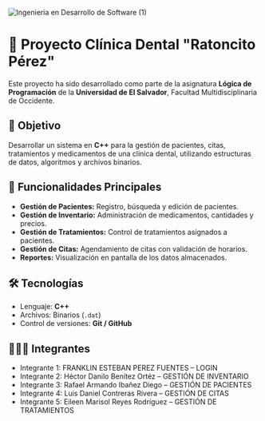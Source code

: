 
![Ingenieria en Desarrollo de Software (1)](https://github.com/user-attachments/assets/00de7ae6-c2e0-43fe-ab7c-dd6b595b68a8)

# 🦷 Proyecto Clínica Dental "Ratoncito Pérez"

Este proyecto ha sido desarrollado como parte de la asignatura **Lógica de Programación** de la **Universidad de El Salvador**, Facultad Multidisciplinaria de Occidente.

## 🎯 Objetivo
Desarrollar un sistema en **C++** para la gestión de pacientes, citas, tratamientos y medicamentos de una clínica dental, utilizando estructuras de datos, algoritmos y archivos binarios.

## 🧩 Funcionalidades Principales

- **Gestión de Pacientes:** Registro, búsqueda y edición de pacientes.
- **Gestión de Inventario:** Administración de medicamentos, cantidades y precios.
- **Gestión de Tratamientos:** Control de tratamientos asignados a pacientes.
- **Gestión de Citas:** Agendamiento de citas con validación de horarios.
- **Reportes:** Visualización en pantalla de los datos almacenados.

## 🛠️ Tecnologías

- Lenguaje: **C++**
- Archivos: Binarios (`.dat`)
- Control de versiones: **Git / GitHub**

## 🧑‍🤝‍🧑 Integrantes

- Integrante 1: FRANKLIN ESTEBAN PEREZ FUENTES – LOGIN
- Integrante 2: Héctor Danilo Benítez Ortéz – GESTIÓN DE INVENTARIO
- Integrante 3: Rafael Armando Ibañez Diego – GESTIÓN DE PACIENTES
- Integrante 4: Luis Daniel Contreras Rivera – GESTIÓN DE CITAS
- Integrante 5: Eileen Marisol Reyes Rodríguez – GESTIÓN DE TRATAMIENTOS


